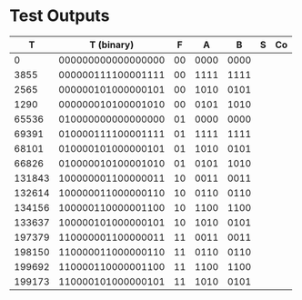 # Test Outputs

| T        | T (binary)           | F    | A      | B      | S   | Co  |
| -------- | -------------------- | ---- | ------ | ------ | --- | --- |
| $0$      | $000000000000000000$ | $00$ | $0000$ | $0000$ |     |     |
| $3855$   | $000000111100001111$ | $00$ | $1111$ | $1111$ |     |     |
| $2565$   | $000000101000000101$ | $00$ | $1010$ | $0101$ |     |     |
| $1290$   | $000000010100001010$ | $00$ | $0101$ | $1010$ |     |     |
| $65536$  | $010000000000000000$ | $01$ | $0000$ | $0000$ |     |     |
| $69391$  | $010000111100001111$ | $01$ | $1111$ | $1111$ |     |     |
| $68101$  | $010000101000000101$ | $01$ | $1010$ | $0101$ |     |     |
| $66826$  | $010000010100001010$ | $01$ | $0101$ | $1010$ |     |     |
| $131843$ | $100000001100000011$ | $10$ | $0011$ | $0011$ |     |     |
| $132614$ | $100000011000000110$ | $10$ | $0110$ | $0110$ |     |     |
| $134156$ | $100000110000001100$ | $10$ | $1100$ | $1100$ |     |     |
| $133637$ | $100000101000000101$ | $10$ | $1010$ | $0101$ |     |     |
| $197379$ | $110000001100000011$ | $11$ | $0011$ | $0011$ |     |     |
| $198150$ | $110000011000000110$ | $11$ | $0110$ | $0110$ |     |     |
| $199692$ | $110000110000001100$ | $11$ | $1100$ | $1100$ |     |     |
| $199173$ | $110000101000000101$ | $11$ | $1010$ | $0101$ |     |     |
